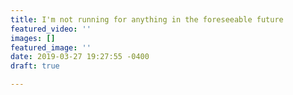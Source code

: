 ```yaml
---
title: I'm not running for anything in the foreseeable future
featured_video: ''
images: []
featured_image: ''
date: 2019-03-27 19:27:55 -0400
draft: true

---
```

